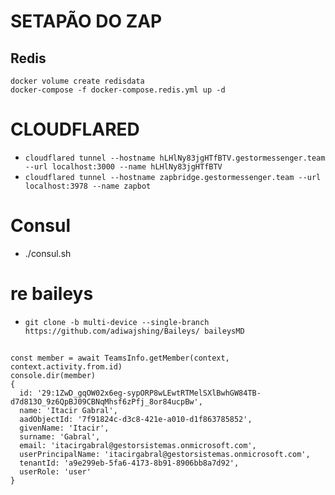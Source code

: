 # SETAPÃO DO ZAP

## Redis
```
docker volume create redisdata
docker-compose -f docker-compose.redis.yml up -d
```

# CLOUDFLARED
- `cloudflared tunnel --hostname hLHlNy83jgHTfBTV.gestormessenger.team --url localhost:3000 --name hLHlNy83jgHTfBTV`
- `cloudflared tunnel --hostname zapbridge.gestormessenger.team --url localhost:3978 --name zapbot`

# Consul
- ./consul.sh

# re baileys
- `git clone -b multi-device --single-branch https://github.com/adiwajshing/Baileys/ baileysMD`

##
```
const member = await TeamsInfo.getMember(context, context.activity.from.id)
console.dir(member)
{
  id: '29:1ZwD_gqOW02x6eg-sypORP8wLEwtRTMelSXlBwhGW84TB-d7d813O_9z6QpBJ09CBNqMhsf6zPfj_8or84ucpBw',
  name: 'Itacir Gabral',
  aadObjectId: '7f91824c-d3c8-421e-a010-d1f863785852',
  givenName: 'Itacir',
  surname: 'Gabral',
  email: 'itacirgabral@gestorsistemas.onmicrosoft.com',
  userPrincipalName: 'itacirgabral@gestorsistemas.onmicrosoft.com',
  tenantId: 'a9e299eb-5fa6-4173-8b91-8906bb8a7d92',
  userRole: 'user'
}
```